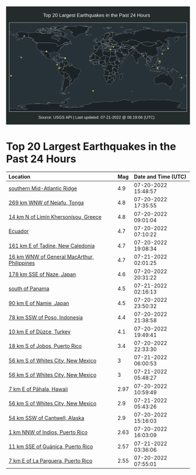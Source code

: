 ![Map](./map.png)

# Top 20 Largest Earthquakes in the Past 24 Hours

| Location | Mag | Date and Time (UTC) |
|:---|:---|:---|
| [southern Mid-Atlantic Ridge](https://earthquake.usgs.gov/earthquakes/eventpage/us7000hs5b) | 4.9 | 07-20-2022 15:48:57 |
| [269 km WNW of Neiafu, Tonga](https://earthquake.usgs.gov/earthquakes/eventpage/us7000hs61) | 4.8 | 07-20-2022 17:35:55 |
| [14 km N of Limín Khersonísou, Greece](https://earthquake.usgs.gov/earthquakes/eventpage/us7000hs2d) | 4.8 | 07-20-2022 09:01:04 |
| [Ecuador](https://earthquake.usgs.gov/earthquakes/eventpage/us7000hs1v) | 4.7 | 07-20-2022 07:10:22 |
| [161 km E of Tadine, New Caledonia](https://earthquake.usgs.gov/earthquakes/eventpage/us7000hs6r) | 4.7 | 07-20-2022 19:08:34 |
| [16 km WNW of General MacArthur, Philippines](https://earthquake.usgs.gov/earthquakes/eventpage/us7000hsan) | 4.7 | 07-21-2022 02:01:25 |
| [178 km SSE of Naze, Japan](https://earthquake.usgs.gov/earthquakes/eventpage/us7000hs83) | 4.6 | 07-20-2022 20:31:22 |
| [south of Panama](https://earthquake.usgs.gov/earthquakes/eventpage/us7000hsak) | 4.5 | 07-21-2022 02:16:13 |
| [90 km E of Namie, Japan](https://earthquake.usgs.gov/earthquakes/eventpage/us7000hs9t) | 4.5 | 07-20-2022 23:50:32 |
| [78 km SSW of Poso, Indonesia](https://earthquake.usgs.gov/earthquakes/eventpage/us7000hs8l) | 4.4 | 07-20-2022 21:38:58 |
| [10 km E of Düzce, Turkey](https://earthquake.usgs.gov/earthquakes/eventpage/us7000hs6v) | 4.1 | 07-20-2022 19:49:41 |
| [18 km S of Jobos, Puerto Rico](https://earthquake.usgs.gov/earthquakes/eventpage/pr71360453) | 3.4 | 07-20-2022 22:33:30 |
| [56 km S of Whites City, New Mexico](https://earthquake.usgs.gov/earthquakes/eventpage/us7000hsbm) | 3 | 07-21-2022 06:00:53 |
| [56 km S of Whites City, New Mexico](https://earthquake.usgs.gov/earthquakes/eventpage/us7000hsbj) | 3 | 07-21-2022 05:48:27 |
| [7 km E of Pāhala, Hawaii](https://earthquake.usgs.gov/earthquakes/eventpage/hv73081757) | 2.97 | 07-20-2022 10:59:49 |
| [56 km S of Whites City, New Mexico](https://earthquake.usgs.gov/earthquakes/eventpage/us7000hsbi) | 2.9 | 07-21-2022 05:43:26 |
| [54 km SSW of Cantwell, Alaska](https://earthquake.usgs.gov/earthquakes/eventpage/ak02298o1p1g) | 2.9 | 07-20-2022 15:16:03 |
| [1 km NNW of Indios, Puerto Rico](https://earthquake.usgs.gov/earthquakes/eventpage/pr71360423) | 2.63 | 07-20-2022 16:03:09 |
| [11 km SSE of Guánica, Puerto Rico](https://earthquake.usgs.gov/earthquakes/eventpage/pr71360478) | 2.57 | 07-21-2022 03:36:06 |
| [7 km E of La Parguera, Puerto Rico](https://earthquake.usgs.gov/earthquakes/eventpage/pr71360413) | 2.55 | 07-20-2022 07:55:01 |
